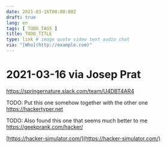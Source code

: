 ```yaml
---
date: 2021-03-16T00:00:00Z
draft: true
lang: en
tags: [ TODO_TAGS ]
title: TODO_TITLE
type: link # image quote video text audio chat
via: "[Who](http://example.com)"
---
```



# 2021-03-16 via Josep Prat
https://springernature.slack.com/team/U4DBT4AR4

TODO: Put this one somehow together with the other one https://hackertyper.net

TODO: Also found this one that seems much better to me https://geekprank.com/hacker/

[https://hacker-simulator.com/](https://hacker-simulator.com/)

